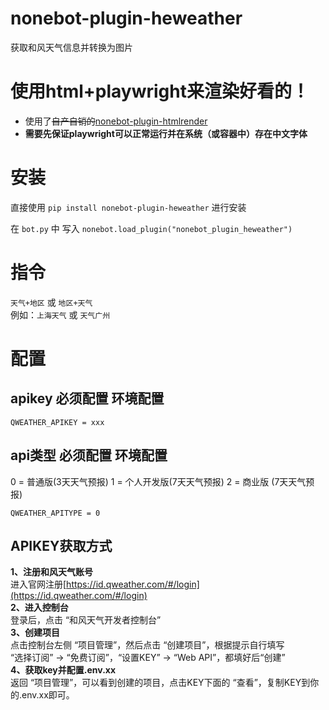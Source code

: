 # nonebot-plugin-heweather

获取和风天气信息并转换为图片

# 使用html+playwright来渲染好看的！

- 使用了~~自产自销的~~[nonebot-plugin-htmlrender](https://github.com/kexue-z/nonebot-plugin-htmlrender)
- **需要先保证playwright可以正常运行并在系统（或容器中）存在中文字体**


# 安装

直接使用 `pip install nonebot-plugin-heweather` 进行安装

在 `bot.py` 中 写入 `nonebot.load_plugin("nonebot_plugin_heweather")`

# 指令

`天气+地区` 或 `地区+天气`  
例如：`上海天气` 或 `天气广州`

# 配置

## apikey 必须配置 环境配置

```
QWEATHER_APIKEY = xxx
```

## api类型 必须配置 环境配置

0 = 普通版(3天天气预报)
1 = 个人开发版(7天天气预报)
2 = 商业版 (7天天气预报)


```
QWEATHER_APITYPE = 0
```

## APIKEY获取方式

**1、注册和风天气账号**  
进入官网注册[https://id.qweather.com/#/login](https://id.qweather.com/#/login)  
**2、进入控制台**  
登录后，点击 “和风天气开发者控制台”  
**3、创建项目**  
点击控制台左侧 “项目管理”，然后点击 “创建项目”，根据提示自行填写  
“选择订阅” -> “免费订阅”，“设置KEY” -> “Web API”，都填好后“创建”  
**4、获取key并配置.env.xx**  
返回 “项目管理”，可以看到创建的项目，点击KEY下面的 “查看”，复制KEY到你的.env.xx即可。  
 


